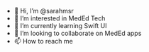 - 👋 Hi, I’m @sarahmsr
- 👀 I’m interested in MedEd Tech
- 🌱 I’m currently learning Swift UI
- 💞️ I’m looking to collaborate on MedEd apps
- 📫 How to reach me <here>

<!---
sarahmsr/sarahmsr is a ✨ special ✨ repository because its `README.md` (this file) appears on your GitHub profile.
You can click the Preview link to take a look at your changes.
--->

